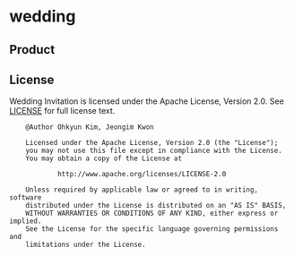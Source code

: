 # wedding

## Product

## License
Wedding Invitation is licensed under the Apache License, Version 2.0.
See [LICENSE](LICENSE.txt) for full license text.

        @Author Ohkyun Kim, Jeongim Kwon

        Licensed under the Apache License, Version 2.0 (the "License");
        you may not use this file except in compliance with the License.
        You may obtain a copy of the License at

                http://www.apache.org/licenses/LICENSE-2.0

        Unless required by applicable law or agreed to in writing, software
        distributed under the License is distributed on an "AS IS" BASIS,
        WITHOUT WARRANTIES OR CONDITIONS OF ANY KIND, either express or implied.
        See the License for the specific language governing permissions and
        limitations under the License.